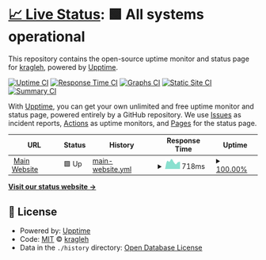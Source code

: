# [📈 Live Status](https://useless.beauty): <!--live status--> **🟩 All systems operational**

This repository contains the open-source uptime monitor and status page for [kragleh](https://kragleh.com), powered by [Upptime](https://github.com/upptime/upptime).

[![Uptime CI](https://github.com/kragleh/status.useless.beauty/workflows/Uptime%20CI/badge.svg)](https://github.com/kragleh/status.useless.beauty/actions?query=workflow%3A%22Uptime+CI%22)
[![Response Time CI](https://github.com/kragleh/status.useless.beauty/workflows/Response%20Time%20CI/badge.svg)](https://github.com/kragleh/status.useless.beauty/actions?query=workflow%3A%22Response+Time+CI%22)
[![Graphs CI](https://github.com/kragleh/status.useless.beauty/workflows/Graphs%20CI/badge.svg)](https://github.com/kragleh/status.useless.beauty/actions?query=workflow%3A%22Graphs+CI%22)
[![Static Site CI](https://github.com/kragleh/status.useless.beauty/workflows/Static%20Site%20CI/badge.svg)](https://github.com/kragleh/status.useless.beauty/actions?query=workflow%3A%22Static+Site+CI%22)
[![Summary CI](https://github.com/kragleh/status.useless.beauty/workflows/Summary%20CI/badge.svg)](https://github.com/kragleh/status.useless.beauty/actions?query=workflow%3A%22Summary+CI%22)

With [Upptime](https://upptime.js.org), you can get your own unlimited and free uptime monitor and status page, powered entirely by a GitHub repository. We use [Issues](https://github.com/kragleh/status.useless.beauty/issues) as incident reports, [Actions](https://github.com/kragleh/status.useless.beauty/actions) as uptime monitors, and [Pages](https://useless.beauty) for the status page.

<!--start: status pages-->
<!-- This summary is generated by Upptime (https://github.com/upptime/upptime) -->
<!-- Do not edit this manually, your changes will be overwritten -->
<!-- prettier-ignore -->
| URL | Status | History | Response Time | Uptime |
| --- | ------ | ------- | ------------- | ------ |
| <img alt="" src="https://icons.duckduckgo.com/ip3/useless.beauty.ico" height="13"> [Main Website](https://useless.beauty) | 🟩 Up | [main-website.yml](https://github.com/kragleh/status.useless.beauty/commits/HEAD/history/main-website.yml) | <details><summary><img alt="Response time graph" src="./graphs/main-website/response-time-week.png" height="20"> 718ms</summary><br><a href="https://status.useless.beauty/history/main-website"><img alt="Response time 666" src="https://img.shields.io/endpoint?url=https%3A%2F%2Fraw.githubusercontent.com%2Fkragleh%2Fstatus.useless.beauty%2FHEAD%2Fapi%2Fmain-website%2Fresponse-time.json"></a><br><a href="https://status.useless.beauty/history/main-website"><img alt="24-hour response time 724" src="https://img.shields.io/endpoint?url=https%3A%2F%2Fraw.githubusercontent.com%2Fkragleh%2Fstatus.useless.beauty%2FHEAD%2Fapi%2Fmain-website%2Fresponse-time-day.json"></a><br><a href="https://status.useless.beauty/history/main-website"><img alt="7-day response time 718" src="https://img.shields.io/endpoint?url=https%3A%2F%2Fraw.githubusercontent.com%2Fkragleh%2Fstatus.useless.beauty%2FHEAD%2Fapi%2Fmain-website%2Fresponse-time-week.json"></a><br><a href="https://status.useless.beauty/history/main-website"><img alt="30-day response time 701" src="https://img.shields.io/endpoint?url=https%3A%2F%2Fraw.githubusercontent.com%2Fkragleh%2Fstatus.useless.beauty%2FHEAD%2Fapi%2Fmain-website%2Fresponse-time-month.json"></a><br><a href="https://status.useless.beauty/history/main-website"><img alt="1-year response time 666" src="https://img.shields.io/endpoint?url=https%3A%2F%2Fraw.githubusercontent.com%2Fkragleh%2Fstatus.useless.beauty%2FHEAD%2Fapi%2Fmain-website%2Fresponse-time-year.json"></a></details> | <details><summary><a href="https://status.useless.beauty/history/main-website">100.00%</a></summary><a href="https://status.useless.beauty/history/main-website"><img alt="All-time uptime 98.74%" src="https://img.shields.io/endpoint?url=https%3A%2F%2Fraw.githubusercontent.com%2Fkragleh%2Fstatus.useless.beauty%2FHEAD%2Fapi%2Fmain-website%2Fuptime.json"></a><br><a href="https://status.useless.beauty/history/main-website"><img alt="24-hour uptime 100.00%" src="https://img.shields.io/endpoint?url=https%3A%2F%2Fraw.githubusercontent.com%2Fkragleh%2Fstatus.useless.beauty%2FHEAD%2Fapi%2Fmain-website%2Fuptime-day.json"></a><br><a href="https://status.useless.beauty/history/main-website"><img alt="7-day uptime 100.00%" src="https://img.shields.io/endpoint?url=https%3A%2F%2Fraw.githubusercontent.com%2Fkragleh%2Fstatus.useless.beauty%2FHEAD%2Fapi%2Fmain-website%2Fuptime-week.json"></a><br><a href="https://status.useless.beauty/history/main-website"><img alt="30-day uptime 100.00%" src="https://img.shields.io/endpoint?url=https%3A%2F%2Fraw.githubusercontent.com%2Fkragleh%2Fstatus.useless.beauty%2FHEAD%2Fapi%2Fmain-website%2Fuptime-month.json"></a><br><a href="https://status.useless.beauty/history/main-website"><img alt="1-year uptime 98.74%" src="https://img.shields.io/endpoint?url=https%3A%2F%2Fraw.githubusercontent.com%2Fkragleh%2Fstatus.useless.beauty%2FHEAD%2Fapi%2Fmain-website%2Fuptime-year.json"></a></details>

<!--end: status pages-->

[**Visit our status website →**](https://useless.beauty)

## 📄 License

- Powered by: [Upptime](https://github.com/upptime/upptime)
- Code: [MIT](./LICENSE) © [kragleh](https://kragleh.com)
- Data in the `./history` directory: [Open Database License](https://opendatacommons.org/licenses/odbl/1-0/)
